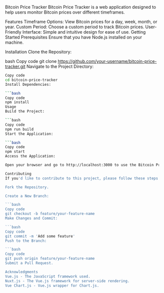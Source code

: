 Bitcoin Price Tracker
Bitcoin Price Tracker is a web application designed to help users monitor Bitcoin prices over different timeframes.

Features
Timeframe Options: View Bitcoin prices for a day, week, month, or year.
Custom Period: Choose a custom period to track Bitcoin prices.
User-Friendly Interface: Simple and intuitive design for ease of use.
Getting Started
Prerequisites
Ensure that you have Node.js installed on your machine.

Installation
Clone the Repository:

bash
Copy code
git clone https://github.com/your-username/bitcoin-price-tracker.git
Navigate to the Project Directory:

```bash
Copy code
cd bitcoin-price-tracker
Install Dependencies:

```bash
Copy code
npm install
Usage
Build the Project:

```bash
Copy code
npm run build
Start the Application:

```bash
Copy code
npm start
Access the Application:

Open your browser and go to http://localhost:3000 to use the Bitcoin Price Tracker.

Contributing
If you'd like to contribute to this project, please follow these steps:

Fork the Repository.

Create a New Branch:

```bash
Copy code
git checkout -b feature/your-feature-name
Make Changes and Commit:

```bash
Copy code
git commit -m 'Add some feature'
Push to the Branch:

```bash
Copy code
git push origin feature/your-feature-name
Submit a Pull Request.

Acknowledgments
Vue.js - The JavaScript framework used.
Nuxt.js - The Vue.js framework for server-side rendering.
Vue Chart.js - Vue.js wrapper for Chart.js.
